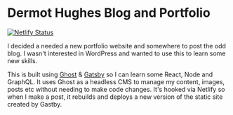 # Dermot Hughes Blog and Portfolio

[![Netlify Status](https://api.netlify.com/api/v1/badges/cbfdd454-5633-4ee5-80df-225622a4f25d/deploy-status)](https://app.netlify.com/sites/dermothughes/deploys)

I decided a needed a new portfolio website and somewhere to post the odd blog. I wasn't interested in WordPress and wanted to use this to learn some new skills.

This is built using [Ghost](https://ghost.org) & [Gatsby](https://gatsbyjs.org) so I can learn some React, Node and GraphQL. It uses Ghost as a headless CMS to manage my content, images, posts etc without needing to make code changes. It's hooked via Netlify so when I make a post, it rebuilds and deploys a new version of the static site created by Gastby.
